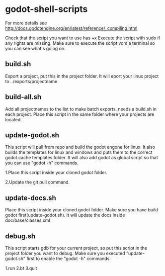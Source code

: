 # godot-shell-scripts

For more details see http://docs.godotengine.org/en/latest/reference/_compiling.html

Check that the script you want to use has +x
Execute the script with sudo if any rights are missing.
Make sure to execute the script vom a terminal so you can see what's going on.

## build.sh

  Export a project, put this in the project folder. It will eport your linux project to ../exports/projectname
  
## build-all.sh

  Add all projectnames to the list to make batch exports, needs a build.sh in each project. Place this script in the same folder where your projects are located.

## update-godot.sh

  This script will pull from repo and build the godot engone for linux. It also builds the templates for linux and windows and puts them to the correct godot cache templates folder.
  It will also add godot as global script so that you can use "godot -h" commands.
  
  1.Place this script inside your cloned godot folder.

  2.Update the git pull command.
  
  
## update-docs.sh

  Place this script inside your cloned godot folder. Make sure you have build godot first(update-godot.sh).
  It will update the docs inside doc/base/classes.xml
  
## debug.sh

  This script starts gdb for your current project, so put this script in the project folder you want to debug.
  Make sure you executed "update-godot.sh" first to enable the "godot -h" commands.

  1.run
  2.bt
  3.quit

  
